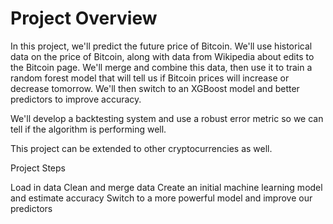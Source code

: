 # Project Overview

In this project, we'll predict the future price of Bitcoin. We'll use historical data on the price of Bitcoin, along with data from Wikipedia about edits to the Bitcoin page. We'll merge and combine this data, then use it to train a random forest model that will tell us if Bitcoin prices will increase or decrease tomorrow. We'll then switch to an XGBoost model and better predictors to improve accuracy.

We'll develop a backtesting system and use a robust error metric so we can tell if the algorithm is performing well.

This project can be extended to other cryptocurrencies as well.

Project Steps

Load in data
Clean and merge data
Create an initial machine learning model and estimate accuracy
Switch to a more powerful model and improve our predictors
